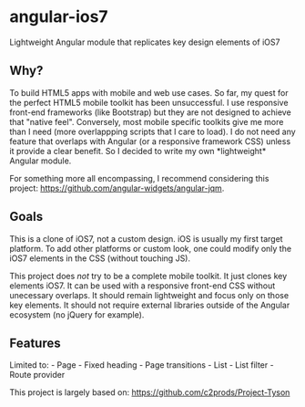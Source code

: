 angular-ios7
============

Lightweight Angular module that replicates key design elements of iOS7

<h2>Why?</h2>
To build HTML5 apps with mobile and web use cases. So far, my quest for the perfect HTML5 mobile toolkit has been unsuccessful. I use responsive front-end frameworks (like Bootstrap) but they are not designed to achieve that "native feel". Conversely, most mobile specific toolkits give me more than I need (more overlappping scripts that I care to load). I do not need any feature that overlaps with Angular (or a responsive framework CSS) unless it provide a clear benefit. So I decided to write my own *lightweight* Angular module.

For something more all encompassing, I recommend considering this project: https://github.com/angular-widgets/angular-jqm.

<h2>Goals</h2>
This is a clone of iOS7, not a custom design. iOS is usually my first target platform. To add other platforms or custom look, one could modify only the iOS7 elements in the CSS (without touching JS). 

This project does *not* try to be a complete mobile toolkit. It just clones key elements iOS7. It can be used with a responsive front-end CSS without unecessary overlaps. It should remain lightweight and focus only on those key elements. It should not require external libraries outside of the Angular ecosystem (no jQuery for example).

<h2>Features</h2>
Limited to:
- Page
- Fixed heading
- Page transitions
- List
- List filter
- Route provider

This project is largely based on: https://github.com/c2prods/Project-Tyson

